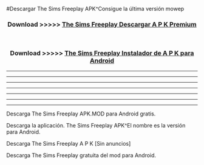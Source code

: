 #Descargar The Sims Freeplay  APK^Consigue la última versión mowep



<div align="center">
<h3>Download >>>>> <a href="https://es-sites.web.app/?es= The Sims Freeplay ">The Sims Freeplay  Descargar A P K Premium</a></h3><br>

<h3>Download >>>>> <a href="https://es-sites.web.app/?es= The Sims Freeplay ">The Sims Freeplay  Instalador de A P K para Android</a></h3>
</div>


----------------------------------------------------------

----------------------------------------------------------

----------------------------------------------------------

----------------------------------------------------------

----------------------------------------------------------

----------------------------------------------------------

----------------------------------------------------------

Descarga The Sims Freeplay  APK.MOD para Android gratis.

Descarga la aplicación. The Sims Freeplay  APK^El nombre es la versión para Android.

Descarga The Sims Freeplay  A P K [Sin anuncios]

Descarga The Sims Freeplay  gratuita del mod para Android.


